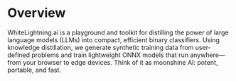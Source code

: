 # Overview

WhiteLightning.ai is a playground and toolkit for distilling the power of large language models (LLMs) into compact, efficient binary classifiers. Using knowledge distillation, we generate synthetic training data from user-defined problems and train lightweight ONNX models that run anywhere—from your browser to edge devices. Think of it as moonshine AI: potent, portable, and fast.